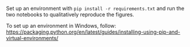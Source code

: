 Set up an environment with `pip install -r requirements.txt` and run the two notebooks to qualitatively reproduce the figures.

To set up an environment in Windows, follow:
https://packaging.python.org/en/latest/guides/installing-using-pip-and-virtual-environments/
